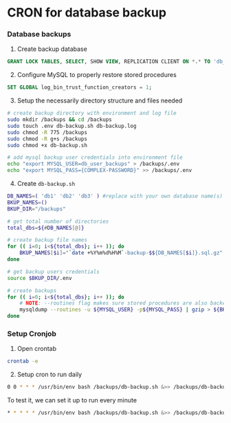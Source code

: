 # CRON for database backup

### Database backups

1. Create backup database
```sql
GRANT LOCK TABLES, SELECT, SHOW VIEW, REPLICATION CLIENT ON *.* TO 'db_user_backups'@'%' IDENTIFIED BY '{COMPLEX-PASSWORD}';
```

2. Configure MySQL to properly restore stored procedures
```sql
SET GLOBAL log_bin_trust_function_creators = 1;
```

3. Setup the necessarily directory structure and files needed
```bash
# create backup directory with environment and log file
sudo mkdir /backups && cd /backups
sudo touch .env db-backup.sh db-backup.log
sudo chmod -R 775 /backups
sudo chmod -R g+s /backups
sudo chmod +x db-backup.sh

# add mysql backup user credentials into environment file
echo "export MYSQL_USER=db_user_backups" > /backups/.env
echo "export MYSQL_PASS={COMPLEX-PASSWORD}" >> /backups/.env
```

4. Create `db-backup.sh`
```bash
DB_NAMES=( 'db1' 'db2' 'db3' ) #replace with your own database name(s)
BKUP_NAMES=()
BKUP_DIR="/backups"

# get total number of directories
total_dbs=${#DB_NAMES[@]}

# create backup file names
for (( i=0; i<${total_dbs}; i++ )); do
    BKUP_NAMES[$i]="`date +%Y%m%d%H%M`-backup-$${DB_NAMES[$i]}.sql.gz"
done

# get backup users credentials
source $BKUP_DIR/.env

# create backups
for (( i=0; i<${total_dbs}; i++ )); do
    # NOTE: --routines flag makes sure stored procedures are also backed up
    mysqldump --routines -u ${MYSQL_USER} -p${MYSQL_PASS} | gzip > ${BKUP_DIR}/${BKUP_NAMES[$i]}
done
```

### Setup Cronjob

1. Open crontab
```bash
crontab -e
```

2. Setup cron to run daily
```bash
0 0 * * * /usr/bin/env bash /backups/db-backup.sh &>> /backups/db-backup.log
```
To test it, we can set it up to run every minute
```bash
* * * * * /usr/bin/env bash /backups/db-backup.sh &>> /backups/db-backup.log
```

